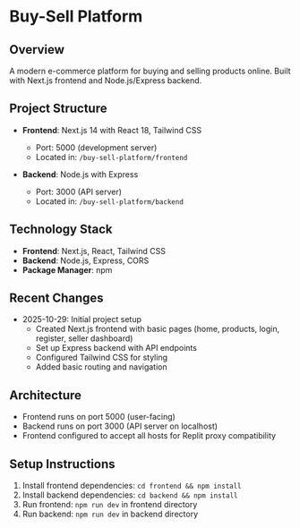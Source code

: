 # Buy-Sell Platform

## Overview
A modern e-commerce platform for buying and selling products online. Built with Next.js frontend and Node.js/Express backend.

## Project Structure
- **Frontend**: Next.js 14 with React 18, Tailwind CSS
  - Port: 5000 (development server)
  - Located in: `/buy-sell-platform/frontend`
  
- **Backend**: Node.js with Express
  - Port: 3000 (API server)
  - Located in: `/buy-sell-platform/backend`

## Technology Stack
- **Frontend**: Next.js, React, Tailwind CSS
- **Backend**: Node.js, Express, CORS
- **Package Manager**: npm

## Recent Changes
- 2025-10-29: Initial project setup
  - Created Next.js frontend with basic pages (home, products, login, register, seller dashboard)
  - Set up Express backend with API endpoints
  - Configured Tailwind CSS for styling
  - Added basic routing and navigation

## Architecture
- Frontend runs on port 5000 (user-facing)
- Backend runs on port 3000 (API server on localhost)
- Frontend configured to accept all hosts for Replit proxy compatibility

## Setup Instructions
1. Install frontend dependencies: `cd frontend && npm install`
2. Install backend dependencies: `cd backend && npm install`
3. Run frontend: `npm run dev` in frontend directory
4. Run backend: `npm run dev` in backend directory
